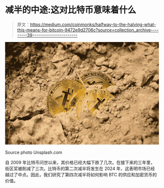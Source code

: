 # 减半的中途:这对比特币意味着什么

> 原文：<https://medium.com/coinmonks/halfway-to-the-halving-what-this-means-for-bitcoin-9472e9d2706c?source=collection_archive---------39----------------------->

![](img/e713b3bf31d973a67e62e3d38c592be5.png)

Source photo Unsplash.com

自 2009 年比特币问世以来，其价格已经大幅下跌了几次。在接下来的三年里，街区奖被削减了三次。比特币的第二次减半将发生在 2024 年，这表明市场已经越过了中点。因此，我们研究了第四次减半将如何影响 BTC 的供应和加密货币的价值。